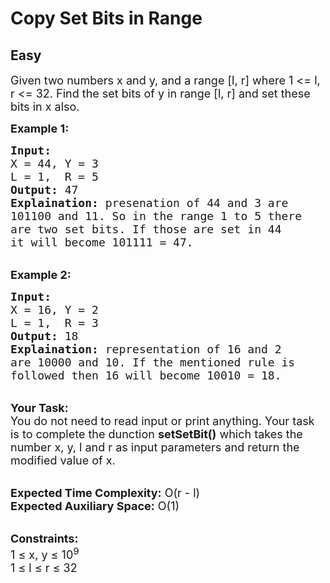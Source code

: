 # Copy Set Bits in Range
## Easy 
<div class="problem-statement">
                <p></p><p><span style="font-size:18px">Given two numbers x and y, and a range [l, r] where 1 &lt;= l, r &lt;= 32. Find the&nbsp;set bits of y in range [l, r] and set these bits in x also. </span></p>

<p><strong><span style="font-size:18px">Example 1:</span></strong></p>

<pre style="position: relative;"><span style="font-size:18px"><strong>Input:</strong> 
X = 44, Y = 3 
L = 1,  R = 5
<strong>Output:</strong> 47
<strong>Explaination:</strong> presenation of 44 and 3 are 
101100 and 11. So in the range 1 to 5 there 
are two set bits. If those are set in 44 
it will become 101111 = 47.</span><div class="open_grepper_editor" title="Edit &amp; Save To Grepper"></div></pre>

<p><br>
<strong><span style="font-size:18px">Example 2:</span></strong></p>

<pre style="position: relative;"><span style="font-size:18px"><strong>Input:</strong> 
X = 16, Y = 2
L = 1,  R = 3
<strong>Output:</strong> 18
<strong>Explaination:</strong> representation of 16 and 2 
are 10000 and 10. If the mentioned rule is 
followed then 16 will become 10010 = 18.</span><div class="open_grepper_editor" title="Edit &amp; Save To Grepper"></div></pre>

<p><br>
<span style="font-size:18px"><strong>Your Task:</strong><br>
You do not need to read input or print anything. Your task is to complete the dunction <strong>setSetBit()</strong> which takes the number x, y, l and r as input parameters and return the modified value of x.</span></p>

<p><br>
<span style="font-size:18px"><strong>Expected Time Complexity:</strong> O(r - l)<br>
<strong>Expected Auxiliary Space:</strong> O(1)</span></p>

<p><br>
<span style="font-size:18px"><strong>Constraints:</strong><br>
1 ≤ x, y ≤ 10<sup>9</sup><br>
1 ≤ l ≤ r ≤ 32</span></p>
 <p></p>
            </div>